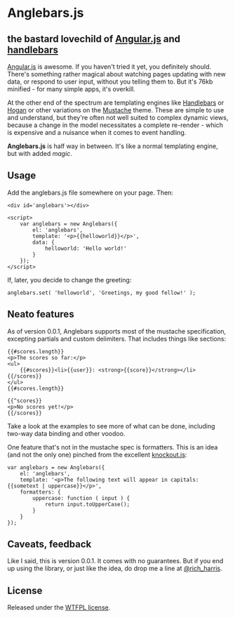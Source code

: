 Anglebars.js
============
the bastard lovechild of [Angular.js](http://angularjs.org/) and [handlebars](http://handlebarsjs.com/)
-------------------------------------------------------------------------------------------------------



[Angular.js](http://angularjs.org/) is awesome. If you haven't tried it yet, you definitely should. There's something rather magical about watching pages updating with new data, or respond to user input, without you telling them to. But it's 76kb minified - for many simple apps, it's overkill.

At the other end of the spectrum are templating engines like [Handlebars](http://handlebarsjs.com/) or [Hogan](http://twitter.github.com/hogan.js/) or other variations on the [Mustache](http://mustache.github.com/) theme. These are simple to use and understand, but they're often not well suited to complex dynamic views, because a change in the model necessitates a complete re-render - which is expensive and a nuisance when it comes to event handling.

**Anglebars.js** is half way in between. It's like a normal templating engine, but with added *magic*.


Usage
-----

Add the anglebars.js file somewhere on your page. Then:

    <div id='anglebars'></div>

    <script>
        var anglebars = new Anglebars({
        	el: 'anglebars',
        	template: '<p>{{helloworld}}</p>',
        	data: {
        		helloworld: 'Hello world!'
        	}
        });
    </script>

If, later, you decide to change the greeting:

    anglebars.set( 'helloworld', 'Greetings, my good fellow!' );


Neato features
--------------

As of version 0.0.1, Anglebars supports most of the mustache specification, excepting partials and custom delimiters. That includes things like sections:

    {{#scores.length}}
    <p>The scores so far:</p>
    <ul>
        {{#scores}}<li>{{user}}: <strong>{{score}}</strong></li>{{/scores}}
    </ul>
    {{#scores.length}}

    {{^scores}}
    <p>No scores yet!</p>
    {{/scores}}

Take a look at the examples to see more of what can be done, including two-way data binding and other voodoo.

One feature that's not in the mustache spec is formatters. This is an idea (and not the only one) pinched from the excellent [knockout.js](http://knockoutjs.com/):

    var anglebars = new Anglebars({
    	el: 'anglebars',
    	template: '<p>The following text will appear in capitals: {{sometext | uppercase}}</p>',
    	formatters: {
    		uppercase: function ( input ) {
    			return input.toUpperCase();
    		}
    	}
    });


Caveats, feedback
-----------------

Like I said, this is version 0.0.1. It comes with no guarantees. But if you end up using the library, or just like the idea, do drop me a line at [@rich_harris](http://twitter.com/rich_harris).


License
-------

Released under the [WTFPL license](http://en.wikipedia.org/wiki/WTFPL).